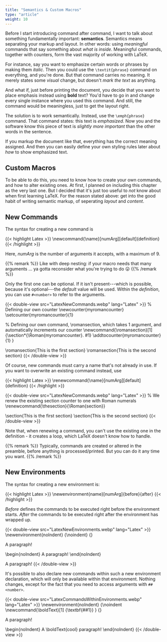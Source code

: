 ```yaml
---
title: "Semantics & Custom Macros"
type: "article"
weight: 10
---
```


Before I start introducing command after command, I want to talk about something fundamentally important: **semantics**. Semantics means separating your markup and layout. In other words: using _meaningful_ commands that say something about _what is inside_. Meaningful commands, together with counters, form the vast majority of working with LaTeX.

For instance, say you want to emphasize certain words or phrases by making them *italic*. Then you could use the `\textit{phrase}` command on everything, and you're done. But that command carries no meaning. It merely states some _visual_ change, but doesn't _mark the text_ as anything.

And what if, just before printing the document, you decide that you want to place emphasis instead using **bold** text? You'd have to go in and change every single instance where you used this command. And still, the command would be meaningless, just to get the layout right.

The solution is to work semantically. Instead, use the `\emph{phrase}` command. That command states: this text is _emphasized_. Now you and the software know this piece of text is _slightly more important_ than the other words in the sentence. 

If you markup the document like that, everything has the correct meaning assigned. And then you can easily define your own styling rules later about _how_ to show emphasized text.

## Custom Macros

To be able to do this, you need to know how to create your own commands, and how to alter existing ones. At first, I planned on including this chapter as the very last one. But I decided that it's just too useful to *not* know about when first learning LaTeX. For the reason stated above: get into the good habit of writing semantic markup, of seperating _layout_ and _content_.

## New Commands

The syntax for creating a new command is

{{< highlight Latex >}}
\newcommand{\name}[numArg][default]{definition}
{{< /highlight >}}

Here, *numArg* is the number of arguments it accepts, with a maximum of 9. 

{{% remark %}}
Like with deep nesting: if your macro needs that many arguments ... ya gotta reconsider what you're trying to do 😛
{{% /remark %}}

Only the first one can be optional. If it isn't present---which is possible, because it's optional---the *default* value will be used. Within the *definition*, you can use `#<number>` to refer to the arguments.

{{< double-view src="LatexNewCommands.webp" lang="Latex" >}}
% Defining our own counter
\newcounter{myromancounter}
\setcounter{myromancounter}{1}

% Defining our own command, \romansection, which takes 1 argument, and automatically increments our counter
\newcommand{\romansection}[1]
    {\section*{\Roman{myromancounter}. #1} 
    \addtocounter{myromancounter}{1} 
}

\romansection{This is the first section}
\romansection{This is the second section}
{{< /double-view >}}

Of course, new commands must carry a name that's not already in use. If you want to overwrite an existing command instead, use

{{< highlight Latex >}}
\renewcommand{\name}[numArg][default]{definition}
{{< /highlight >}}

{{< double-view src="LatexNewCommands.webp" lang="Latex" >}}
% We renew the existing section counter to one with Roman numerals
\renewcommand{\thesection}{\Roman{section}}

\section{This is the first section}
\section{This is the second section}
{{< /double-view >}}

Note that, when renewing a command, you can't use the existing one in the definition - it creates a loop, which LaTeX doesn't know how to handle.

{{% remark %}}
Typically, commands are created or altered in the preamble, before anything is processed/printed. But you can do it any time you want.
{{% /remark %}}

## New Environments

The syntax for creating a new environment is:

{{< highlight Latex >}}
\newenvironment{name}[numArg]{before}{after}
{{< /highlight >}}

*Before* defines the commands to be executed right before the environment starts. *After* the commands to be executed right after the environment has wrapped up.

{{< double-view src="LatexNewEnvironments.webp" lang="Latex" >}}
\newenvironment{noIndent}
    {\noindent}
    {\}

A paragraph!

\begin{noIndent}
    A paragraph!
\end{noIndent}

A paragraph!
{{< /double-view >}}

It's possible to also declare new commands within such a new environment declaration, which will only be available within that environment. Nothing changes, except for the fact that you need to access arguments with `##<number>`.

{{< double-view src="LatexCommandsWithinEnvironments.webp" lang="Latex" >}}
\newenvironment{noIndent}
    {\noindent 
        \newcommand{\boldText}[1]
            {\textbf{##1}}
    }
    {}

A paragraph!

\begin{noIndent}
    A \boldText{cool} paragraph!
\end{noIndent}
{{< /double-view >}}